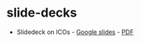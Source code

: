 # slide-decks

- Slidedeck on ICOs 
		- [Google slides](https://docs.google.com/presentation/d/1oh3TowV6uqeIVnd64t5oVGKsB21YwXkUkaURStv4RaU/edit?usp=sharing)
		- [PDF](./slide-decks/ICOs.pdf)


